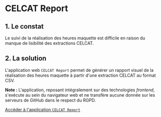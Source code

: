# CELCAT Report

## 1. Le constat

Le suivi de la réalisation des heures maquette est difficile en raison du manque de lisibilité des extractions CELCAT.

## 2. La solution

L'application web `CELCAT Report` permet de générer un rapport visuel de la réalisation des heures maquette à partir d'une extraction CELCAT au format CSV.

**Note :**
L'application, reposant intégralement sur des technologies *frontend*, s'exécute au sein du navigateur web et ne transfère aucune donnée sur les serveurs de GitHub dans le respect du RGPD.

[Accéder à l'application `CELCAT Report`](https://oliviernocent.github.io/celcatreport/)
